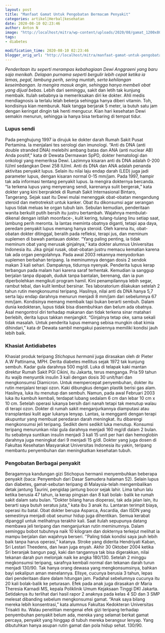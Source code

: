 ```yaml
---
layout: post
title: "Manfaat Gamat Untuk Pengobatan Bermacam Penyakit"
categories: artikel|Herbal|kesehatan
date: 2020-08-10 02:23:46
author: Anton N
image: "http://localhost/mitra/wp-content/uploads/2020/08/gamat_1200x800.jpg"
tags:
- diabetes

modification_time: 2020-08-10 02:23:46
blogger_orig_url: "http://localhost/mitra/manfaat-gamat-untuk-pengobatan.html"
---
```


<em>Penderitaan itu seperti merampas kebahagiaan Dewi Anggraeni yang baru saja menikah. Delapan purnama seperti bergulir lebih cepat ketika ia lemas, pegal, lambung perih, sering muntah, serta kehilangan keseimbangan. Ia mengira masuk angin, sehingga hanya membeli obat yang dijual bebas.</em>
Lebih dari seminggu, sakit dan letih tak kunjung membaik. Itulah sebabnya ia memeriksakan diri ke dokter. Ahli medis mendiagnosis ia terlalu lelah bekerja sehingga hanya diberi vitamin. Toh, kondisinya kian memburuk. Naik tangga berjarak 5 meter, ia butuh satu jam dengan keringat dingin tak henti mengucur. Kian hari kesehatan Dewi semakin menurun, sehingga ia hanya bisa terbaring di tempat tidur.
<h3>Lupus sendi</h3>
Pada penghujung 1997 ia dirujuk ke dokter darah Rumah Sakit Pusat Pertamina. Ia menjalani tes serologi dan imunologi. “Anti ds DNA (anti double stranded DNA) melebihi ambang batas dan ANA (anti nuclear AB) Anda positif,” kata dr Dewata Dermawan SpPD, dokter hematologi dan onkologi yang memeriksa Dewi. Lazimnya kisaran anti ds DNA adalah 0-200 IU/ml sedangkan Dewi 258 IU/ml. Anti ds DNA dan ANA adalah penanda aktivitas penyakit lupus. Selain itu nilai laju endap darah (LED) juga jadi parameter lupus, dengan kisaran normal 0-15 mm/jam.
Pada 1997, hampir tak ada informasi tentang penyakit lupus. Ia mengira dokternya bercanda. “Ia terkena lupus yang menyerang sendi, karenanya sulit bergerak,” kata dokter yang kini berpraktek di Rumah Sakit Internasional Bintaro, Tangerang. Sejak saat itu Dewi mulai menenggak obat-obatan mengandung steroid dan metrotreksit untuk kanker. Obat itu dikonsumsi agar serangan lupus tidak meluas ke organ tubuh lain.
Sebulan kemudian, penderitaan wanita berkulit putih bersih itu justru bertambah. Wajahnya membulat-dikenal dengan istilah moonface-, kulit kering, tulang-tulang linu setiap saat, lambung perih meronta. Ia lantas meminta obatnya diganti, tetapi apa daya, peredam penyakit lupus memang hanya steroid. Oleh karena itu, obat-obatan dokter ditinggal, beralih pada refleksi, terapi jus, dan meminum suplemen di bawah pantauan dokter. “Yang paling penting, ia tidak meminum obat yang merusak ginjalnya,” kata dokter alumnus Universitas Indonesia itu. Jika ginjal rusak, obat-obatan justru memacu kematian karena tak ada organ pengolahnya.
Pada awal 2003 rekannya menyodorkan suplemen berbahan teripang. Ia meminumnya dengan dosis 2 sendok makan 3 kali sehari. Dampaknya, tidurnya nyenyak. Penderita lupus kerap terbangun pada malam hari karena saraf terhentak. Kemudian ia sanggup berjalan tanpa dipapah, duduk tanpa bantalan, berenang, dan ia pun diperbolehkan mengikuti program hamil. Kini penampilannya lebih segar, rambut tebal, dan kulit lembut bersinar.
Tes laboratorium dilakukan setelah 2 tahun rutin mengkonsumsi teripang. Hasilnya, nilai anti ds DNA hanya 5,7 serta laju endap darahnya menurun menjadi 8 mm/jam dari sebelumnya 67 mm/jam. Kondisinya memang membaik tapi bukan berarti sembuh. Dalam dunia kedokteran, lupus tidak bisa disembuhkan dan belum ada obatnya. Asal mengontrol diri terhadap makanan dan tidak terkena sinar matahari berlebih, derita lupus takkan menjangkit. “Ginjalnya tetap oke, sama sekali tidak masalah. Untuk penderita lupus memang sebisa mungkin obat kimia dihindari,” kata dr Dewata sambil mengakui pasiennya memiliki kondisi jauh lebih baik.
<h3>Khasiat Antidiabetes</h3>
Khasiat produk teripang <em>Stichopus hermanii</em> juga dirasakan oleh dr Pieter A.W Pattinama, MPH. Derita diabetes mellitus sejak 1972 tak kunjung sembuh. Kadar gula darahnya 500 mg/dl. Luka di telapak kaki mantan direktur Rumah Sakit PGI Cikini, itu Jakarta, terus menganga. Pria 59 tahun itu wajib menyuntik insulin 3 kali dengan dosis 30 unit/hari dan mengkonsumsi Diamicron. Untuk mempercepat penyembuhan, dokter itu rutin menjalani terapi ozon. Kaki dibungkus dengan plastik berisi gas alam. Hasilnya, luka itu menutup dan sembuh.
Namun, pada awal Februari 2003 luka itu kambuh kembali, terdapat lubang sedalam 6 cm dan lebar 10 cm x 10 cm. Setelah operasi lukanya bersih dari nanah tetapi tak menutup walau di terapi ozon. Dokter di rumah sakit menganjurkannya diamputasi atau transplantasi kulit agar lukanya lenyap. Lantas, ia mengganti dengan terapi akupuntur yang membuat peredaran darah meningkat.
Itu dibarengi mengkonsumsi jeli teripang. Sedikit demi sedikit luka menutup. Konsumsi teripang menurunkan nilai gula darahnya menjadi 160 mg/dl dalam 2 bulan. Itu sebabnya suntikan insulin menjadi 3 kali 15 unit per hari dan hemoglobin darahnya juga meningkat dari 9 menjadi 15 g/dl. Dokter yang juga dosen di Fakultas Kesehatan Masyarakat Universitas Indonesia itu yakin, teripang membantu penyembuhan dan meningkatkan kesehatan tubuh.
<h3>Pengobatan Berbagai penyakit</h3>
Beragamnya kandungan gizi Stichopus hermanii menyembuhkan beberapa penyakit (baca: Penyembuh dari Dasar Samudera halaman 52). Selain lupus dan diabetes, gamat-sebutan teripang di Malaysia-telah mengembalikan detak jantung Taurini, pengidap jantung bocor sejak lahir. Lima tahun lalu ketika berusia 47 tahun, ia kerap pingsan dan 8 kali bolak- balik ke rumah sakit dalam satu bulan. “Dokter bilang harus dioperasi, tak ada jalan lain, itu berarti saya butuh seratus juta,” kata ibu 3 anak itu.
Lantaran terimpit biaya, operasi itu batal. Obat dokter berupa Asparca, Ascardia, dan ISDN yang semestinya menjadi obat seumur hidup juga dihentikan. Semua kerabat dipanggil untuk melihatnya terakhir kali. Saat itulah sepupunya datang membawa jeli teripang dan menganjurkan rutin meminumnya. Dalam seminggu bobot tubuhnya naik 10 kilogram dan dokternya terkejut melihat ia mampu berjalan dan wajahnya berseri. ’’Paling tidak kondisi saya jauh lebih baik tanpa harus operasi,” katanya.
Stroke yang diderita Hendriyati Kaban, Sri Lestari Theedens, dan Iwan juga enyah. Akhir 30 Oktober 2004 ketika Sri beranjak bangun pagi, kaki dan tangannya tak bisa digerakkan, nilai tekanan darah pun melonjak naik ke angka 180/130. Setelah 2 minggu megkonsumsi teripang, sarafnya kembali normal dan tekanan darah turun menjadi 130/90.
Tak hanya orang dewasa yang mengkonsumsinya, bahkan bayi sekalipun aman menelannya. Ellsye, cucunya berusia 3 tahun, lepas dari penderitaan diare dalam hitungan jam. Padahal sebelumnya cucunya itu 20 kali bolak-balik ke peturasan. Efek pada anak juga dirasakan dr Maria Theresia Karnadi MS, kepala Poliklinik Umum Kejaksaan
Tinggi DKI Jakarta. Setidaknya itu terlihat dari hasil rapor 2 anaknya pada kelas 4 SD dan 3 SMP melesat dibanding sebelum mengkonsumsi gamat. “Anak saya bilang mereka lebih konsentrasi,” kata alumnus Fakultas Kedokteran Universitas Trisakti itu. Walau penelitian mengenai efek gizi teripang terhadap penyembuhan penyakit belum ada, mereka yang selamat berkat gamat percaya, penyakit yang hinggap di tubuh mereka berangsur lenyap. Yang dibutuhkan hanya asupan rutin gamat dan pola hidup sehat. 130/90.
